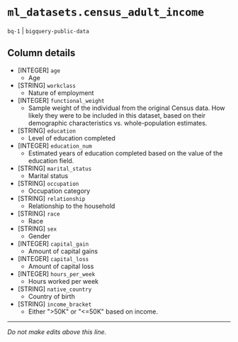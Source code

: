 # `ml_datasets.census_adult_income`
`bq-1` | `bigquery-public-data`

## Column details
* [INTEGER]   `age`
  - Age
* [STRING]    `workclass`
  - Nature of employment
* [INTEGER]   `functional_weight`
  - Sample weight of the individual from the original Census data. How likely they were to be included in this dataset, based on their demographic characteristics vs. whole-population estimates.
* [STRING]    `education`
  - Level of education completed
* [INTEGER]   `education_num`
  - Estimated years of education completed based on the value of the education field.
* [STRING]    `marital_status`
  - Marital status
* [STRING]    `occupation`
  - Occupation category
* [STRING]    `relationship`
  - Relationship to the household
* [STRING]    `race`
  - Race
* [STRING]    `sex`
  - Gender
* [INTEGER]   `capital_gain`
  - Amount of capital gains
* [INTEGER]   `capital_loss`
  - Amount of capital loss
* [INTEGER]   `hours_per_week`
  - Hours worked per week
* [STRING]    `native_country`
  - Country of birth
* [STRING]    `income_bracket`
  - Either ">50K" or "<=50K" based on income.

-------------------------------------------------------------------------------
*Do not make edits above this line.*

